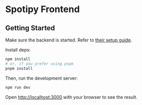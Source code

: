 # Spotipy Frontend

## Getting Started

Make sure the backend is started. Refer to [their setup guide](../backend/README.md).

Install deps:

```bash
npm install
# or, if you prefer using pnpm
pnpm install
```

Then, run the development server:

```bash
npm run dev
```

Open [http://localhost:3000](http://localhost:3000) with your browser to see the result.
